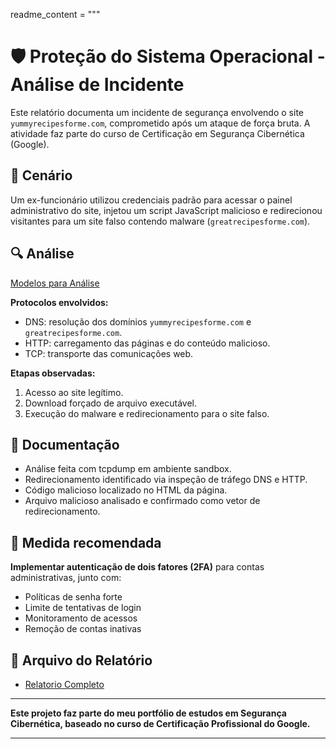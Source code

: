 readme_content = """
# 🛡️ Proteção do Sistema Operacional - Análise de Incidente

Este relatório documenta um incidente de segurança envolvendo o site `yummyrecipesforme.com`, comprometido após um ataque de força bruta. A atividade faz parte do curso de Certificação em Segurança Cibernética (Google).

## 📄 Cenário

Um ex-funcionário utilizou credenciais padrão para acessar o painel administrativo do site, injetou um script JavaScript malicioso e redirecionou visitantes para um site falso contendo malware (`greatrecipesforme.com`).

## 🔍 Análise

[Modelos para Análise](/modelo_dados/)

**Protocolos envolvidos:**

- DNS: resolução dos domínios `yummyrecipesforme.com` e `greatrecipesforme.com`.
- HTTP: carregamento das páginas e do conteúdo malicioso.
- TCP: transporte das comunicações web.

**Etapas observadas:**

1. Acesso ao site legítimo.
2. Download forçado de arquivo executável.
3. Execução do malware e redirecionamento para o site falso.

## 🧾 Documentação

- Análise feita com tcpdump em ambiente sandbox.
- Redirecionamento identificado via inspeção de tráfego DNS e HTTP.
- Código malicioso localizado no HTML da página.
- Arquivo malicioso analisado e confirmado como vetor de redirecionamento.

## 🔐 Medida recomendada

**Implementar autenticação de dois fatores (2FA)** para contas administrativas, junto com:

- Políticas de senha forte
- Limite de tentativas de login
- Monitoramento de acessos
- Remoção de contas inativas

## 📄 Arquivo do Relatório

- [Relatorio Completo](/Relatorio_Protecao_Sistema_Operacional_Completo.docx)

---

**Este projeto faz parte do meu portfólio de estudos em Segurança Cibernética, baseado no curso de Certificação Profissional do Google.**

---
